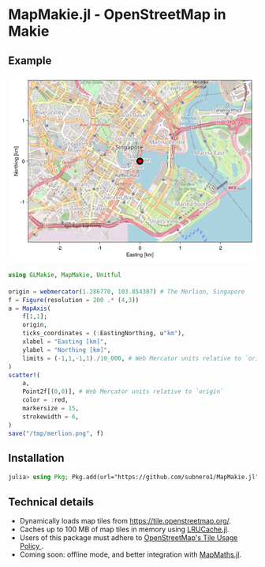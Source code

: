 # MapMakie.jl - OpenStreetMap in Makie

## Example

![](README.png)

```julia
using GLMakie, MapMakie, Unitful

origin = webmercator(1.286770, 103.854307) # The Merlion, Singapore
f = Figure(resolution = 200 .* (4,3))
a = MapAxis(
    f[1,1];
    origin,
    ticks_coordinates = (:EastingNorthing, u"km"),
    xlabel = "Easting [km]",
    ylabel = "Northing [km]",
    limits = (-1,1,-1,1)./10_000, # Web Mercator units relative to `origin`
)
scatter!(
    a,
    Point2f[(0,0)], # Web Mercator units relative to `origin`
    color = :red,
    markersize = 15,
    strokewidth = 6,
)
save("/tmp/merlion.png", f)
```

## Installation

```julia
julia> using Pkg; Pkg.add(url="https://github.com/subnero1/MapMakie.jl")
```

## Technical details

- Dynamically loads map tiles from https://tile.openstreetmap.org/.
- Caches up to 100 MB of map tiles in memory using [LRUCache.jl](https://github.com/JuliaCollections/LRUCache.jl).
- Users of this package must adhere to [OpenStreetMap's Tile Usage Policy
](https://operations.osmfoundation.org/policies/tiles/).
- Coming soon: offline mode, and better integration with [MapMaths.jl](https://github.com/subnero1/MapMaths.jl).